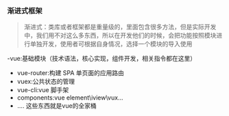 ### 渐进式框架

> 渐进式：类库或者框架都是重量级的，里面包含很多方法，但是实际开发中，我们用不对这么多东西，所以在开发他们的时候，会把功能按照模块进行单独开发，使用者可根据自身情况，选择一个模块的导入使用

-vue:基础模块（技术语法，核心实现，组件开发，相关指令都在这里）

- vue-router:构建 SPA 单页面的应用路由
- vuex:公共状态的管理
- vue-cli:vue 脚手架
- components:vue element\iview\vux...
- ....
这些东西就是vue的全家桶
